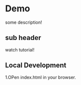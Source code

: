 # Demo 

some description!

## sub header

watch tutorial!

## Local Development

1.OPen index.html in your browser.